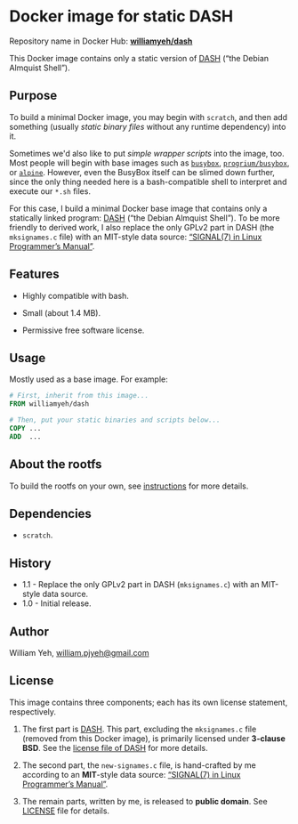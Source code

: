 Docker image for static DASH 
============

Repository name in Docker Hub: **[williamyeh/dash](https://registry.hub.docker.com/u/williamyeh/dash/)**

This Docker image contains only a static version of [DASH](http://gondor.apana.org.au/~herbert/dash/) (“the Debian Almquist Shell”).


## Purpose

To build a minimal Docker image, you may begin with `scratch`, and then add something (usually *static binary files* without any runtime dependency) into it.

Sometimes we'd also like to put *simple wrapper scripts* into the image, too.  Most people will begin with base images such as [`busybox`](https://registry.hub.docker.com/_/busybox/), [`progrium/busybox`](https://registry.hub.docker.com/u/progrium/busybox/), or [`alpine`](https://registry.hub.docker.com/_/alpine/).  However, even the BusyBox itself can be slimed down further, since the only thing needed here is a bash-compatible shell to interpret and execute our `*.sh` files.

For this case, I build a minimal Docker base image that contains only a statically linked program: [DASH](http://gondor.apana.org.au/~herbert/dash/) (“the Debian Almquist Shell”). To be more friendly to derived work, I also replace the only GPLv2 part in DASH (the `mksignames.c` file) with an MIT-style data source: [“SIGNAL(7) in Linux Programmer’s Manual”](http://man7.org/linux/man-pages/man7/signal.7.html).


## Features

- Highly compatible with bash.

- Small (about 1.4 MB).

- Permissive free software license.


## Usage

Mostly used as a base image.  For example:


```dockerfile
# First, inherit from this image...
FROM williamyeh/dash

# Then, put your static binaries and scripts below...
COPY ...
ADD  ...

```


## About the rootfs

To build the rootfs on your own, see [instructions](build-rootfs/README.md) for more details.



## Dependencies

- `scratch`.


## History

- 1.1 - Replace the only GPLv2 part in DASH (`mksignames.c`) with an MIT-style data source.
- 1.0 - Initial release.


## Author

William Yeh, william.pjyeh@gmail.com


## License

This image contains three components; each has its own license statement, respectively.

1. The first part is [DASH](http://gondor.apana.org.au/~herbert/dash/).  This part, excluding the `mksignames.c` file (removed from this Docker image), is primarily licensed under **3-clause BSD**.  See the [license file of DASH](http://git.kernel.org/cgit/utils/dash/dash.git/tree/COPYING) for more details.

2. The second part, the `new-signames.c` file, is hand-crafted by me according to an **MIT**-style data source: [“SIGNAL(7) in Linux Programmer’s Manual”](http://man7.org/linux/man-pages/man7/signal.7.html).

3. The remain parts, written by me, is released to **public domain**.  See [LICENSE](LICENSE) file for details.